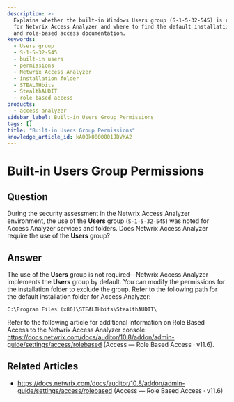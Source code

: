```yaml
---
description: >-
  Explains whether the built-in Windows Users group (S-1-5-32-545) is required
  for Netwrix Access Analyzer and where to find the default installation folder
  and role-based access documentation.
keywords:
  - Users group
  - S-1-5-32-545
  - built-in users
  - permissions
  - Netwrix Access Analyzer
  - installation folder
  - STEALTHbits
  - StealthAUDIT
  - role based access
products:
  - access-analyzer
sidebar_label: Built-in Users Group Permissions
tags: []
title: "Built-in Users Group Permissions"
knowledge_article_id: kA0Qk0000001JDVKA2
---
```


# Built-in Users Group Permissions

## Question

During the security assessment in the Netwrix Access Analyzer environment, the use of the **Users** group (`S-1-5-32-545`) was noted for Access Analyzer services and folders. Does Netwrix Access Analyzer require the use of the **Users** group?

## Answer

The use of the **Users** group is not required—Netwrix Access Analyzer implements the **Users** group by default. You can modify the permissions for the installation folder to exclude the group. Refer to the following path for the default installation folder for Access Analyzer:

```text
C:\Program Files (x86)\STEALTHbits\StealthAUDIT\
```

Refer to the following article for additional information on Role Based Access to the Netwrix Access Analyzer console: https://docs.netwrix.com/docs/auditor/10.8/addon/admin-guide/settings/access/rolebased (Access — Role Based Access · v11.6).

## Related Articles

- https://docs.netwrix.com/docs/auditor/10.8/addon/admin-guide/settings/access/rolebased (Access — Role Based Access · v11.6)
